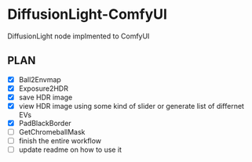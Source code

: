 # DiffusionLight-ComfyUI
DiffusionLight node implmented to ComfyUI

## PLAN
- [X] Ball2Envmap
- [X] Exposure2HDR
- [X] save HDR image
- [X] view HDR image using some kind of slider or generate list of differnet EVs
- [X] PadBlackBorder
- [ ] GetChromeballMask
- [ ] finish the entire workflow
- [ ] update readme on how to use it